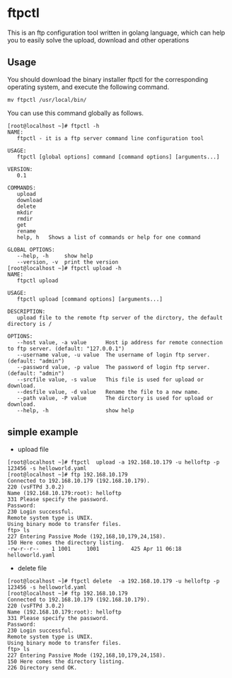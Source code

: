 # ftpctl

This is an ftp configuration tool written in golang language, which can help you to easily solve the upload, download and other operations

## Usage

You should download the binary installer ftpctl for the corresponding operating system, and execute the following command.
```shell
mv ftpctl /usr/local/bin/
```
You can use this command globally as follows.
```shell
[root@localhost ~]# ftpctl -h
NAME:
   ftpctl - it is a ftp server command line configuration tool

USAGE:
   ftpctl [global options] command [command options] [arguments...]

VERSION:
   0.1

COMMANDS:
   upload    
   download  
   delete    
   mkdir     
   rmdir     
   get       
   rename    
   help, h   Shows a list of commands or help for one command

GLOBAL OPTIONS:
   --help, -h     show help
   --version, -v  print the version
[root@localhost ~]# ftpctl upload -h
NAME:
   ftpctl upload

USAGE:
   ftpctl upload [command options] [arguments...]

DESCRIPTION:
   upload file to the remote ftp server of the dirctory, the default directory is /

OPTIONS:
   --host value, -a value      Host ip address for remote connection to ftp server. (default: "127.0.0.1")
   --username value, -u value  The username of login ftp server. (default: "admin")
   --password value, -p value  The password of login ftp server. (default: "admin")
   --srcfile value, -s value   This file is used for upload or download.
   --desfile value, -d value   Rename the file to a new name.
   --path value, -P value      The dirctory is used for upload or download.
   --help, -h                  show help
```
## simple example

* upload file

```shell
[root@localhost ~]# ftpctl  upload -a 192.168.10.179 -u helloftp -p 123456 -s helloworld.yaml 
[root@localhost ~]# ftp 192.168.10.179
Connected to 192.168.10.179 (192.168.10.179).
220 (vsFTPd 3.0.2)
Name (192.168.10.179:root): helloftp
331 Please specify the password.
Password:
230 Login successful.
Remote system type is UNIX.
Using binary mode to transfer files.
ftp> ls
227 Entering Passive Mode (192,168,10,179,24,158).
150 Here comes the directory listing.
-rw-r--r--    1 1001     1001          425 Apr 11 06:18 helloworld.yaml
```

* delete file

```shell
[root@localhost ~]# ftpctl delete  -a 192.168.10.179 -u helloftp -p 123456 -s helloworld.yaml 
[root@localhost ~]# ftp 192.168.10.179
Connected to 192.168.10.179 (192.168.10.179).
220 (vsFTPd 3.0.2)
Name (192.168.10.179:root): helloftp
331 Please specify the password.
Password:
230 Login successful.
Remote system type is UNIX.
Using binary mode to transfer files.
ftp> ls
227 Entering Passive Mode (192,168,10,179,24,158).
150 Here comes the directory listing.
226 Directory send OK.
```

